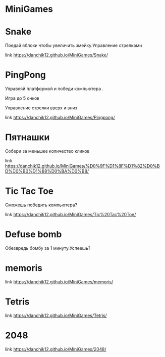 # MiniGames


# Snake

Поедай яблоки чтобы увеличить змейку.Управление стрелками

link https://danchik12.github.io/MiniGames/Snake/

# PingPong


Управляй платформой и победи компьютера . 
<p>Игра до 5 очков</p>

Управление стрелки вверх и вниз

link https://danchik12.github.io/MiniGames/Pingpong/

# Пятнашки

Собери за меньшее количество кликов

link  https://danchik12.github.io/MiniGames/%D0%9F%D1%8F%D1%82%D0%BD%D0%B0%D1%88%D0%BA%D0%B8/

# Tic Tac Toe

Сможешь победить компьютера?

link  https://danchik12.github.io/MiniGames/Tic%20Tac%20Toe/

# Defuse bomb

Обезвредь бомбу за 1 минуту.Успеешь?

# memoris 

link https://danchik12.github.io/MiniGames/memoris/

# Tetris

link https://danchik12.github.io/MiniGames/Tetris/

# 2048

link https://danchik12.github.io/MiniGames/2048/


